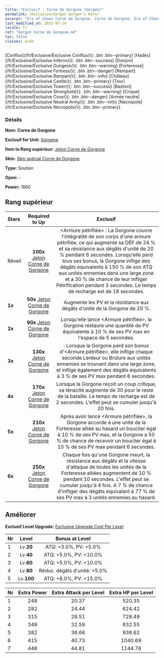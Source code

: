 ```yaml
---
title: "Exclusif - Corne de Gorgone (Gorgon)"
permalink: /Exclusive/Gorgon Gorgon's Horn/
excerpt: "Era of Chaos Corne de Gorgone. Corne de Gorgone. Era of Chaos Exclusif Corne de Gorgone. Gorgone Exclusif."
last_modified_at: 2021-07-14
locale: fr
ref: "Gorgon Corne de Gorgone.md"
toc: false
classes: wide
---
```

 [Conflux](/fr/Exclusive/Exclusive Conflux/){: .btn .btn--primary} [Hadès](/fr/Exclusive/Exclusive Inferno/){: .btn .btn--success} [Donjon](/fr/Exclusive/Exclusive Dungeon/){: .btn .btn--warning} [Forteresse](/fr/Exclusive/Exclusive Fortress/){: .btn .btn--danger} [Rempart](/fr/Exclusive/Exclusive Rampart/){: .btn .btn--info} [Château](/fr/Exclusive/Exclusive Castle/){: .btn .btn--primary} [Tour](/fr/Exclusive/Exclusive Tower/){: .btn .btn--success} [Bastion](/fr/Exclusive/Exclusive Stronghold/){: .btn .btn--warning} [Crique](/fr/Exclusive/Exclusive Cove/){: .btn .btn--danger} [Armée neutre](/fr/Exclusive/Exclusive Neutral Army/){: .btn .btn--info} [Nécropole](/fr/Exclusive/Exclusive Necropolis/){: .btn .btn--primary} 

### Détails
 **Nom: Corne de Gorgone** 

 **Exclusif for Unit:** [Gorgone](/fr/units/Gorgon/) 

 **Item to Rang supérieur:** [Jeton Corne de Gorgone](/ItemsFR/con_995/)

 **Skin:** [Skin spécial Corne de Gorgone](/ItemsFR/con_663/)

 **Type:** Soutien

 **Open:** -

 **Power:** 1660

## Rang supérieur

  |     Stars    |  Required to Up | Exclusif |
  |:-------------|:---------------:|:---------------:|
  |  Réveil  | **100x** [Jeton Corne de Gorgone](/ItemsFR/con_995/) | <Armure pétrifiée> : La Gorgone couvre l'intégralité de son corps d'une armure pétrifiée, ce qui augmente sa DÉF de 24 % et sa résistance aux dégâts d'unité de 20 % pendant 6 secondes. Lorsqu'elle perd tous ses bonus, la Gorgone inflige des dégâts équivalents à 150 % de son ATQ aux unités ennemies dans une large zone et a 30 % de chance de leur infliger Pétrification pendant 3 secondes. Le temps de recharge est de 18 secondes. |
  | **1x** <i class="fas fa-star"/> | **50x** [Jeton Corne de Gorgone](/ItemsFR/con_995/) | Augmente les PV et la résistance aux dégâts d'unité de la Gorgone de 20 %. |
  | **2x** <i class="fas fa-star"/> | **90x** [Jeton Corne de Gorgone](/ItemsFR/con_995/) | Lorsqu'elle lance <Armure pétrifiée>, la Gorgone restaure une quantité de PV équivalente à 10 % de ses PV max en l'espace de 5 secondes. |
  | **3x** <i class="fas fa-star"/> | **130x** [Jeton Corne de Gorgone](/ItemsFR/con_995/) | <Fission tectonique> : Lorsque la Gorgone perd son bonus d'<Armure pétrifiée>, elle inflige chaque seconde Lenteur ou Brûlure aux unités ennemies se trouvant dans une large zone, et inflige également des dégâts équivalents à 3 % de ses PV max pendant 6 secondes. |
  | **4x** <i class="fas fa-star"/> | **170x** [Jeton Corne de Gorgone](/ItemsFR/con_995/) | Lorsque la Gorgone reçoit un coup critique, sa ténacité augmente de 30 pour le reste de la bataille. Le temps de recharge est de 2 secondes. L'effet peut se cumuler jusqu'à 20 fois. |
  | **5x** <i class="fas fa-star"/> | **210x** [Jeton Corne de Gorgone](/ItemsFR/con_995/) | Après avoir lancé <Armure pétrifiée>, la Gorgone accorde à une unité de la Forteresse alliée au hasard un bouclier égal à 10 % de ses PV max, et la Gorgone a 50 % de chance de recevoir un bouclier égal à 10 % de ses PV max pendant 6 secondes. |
  | **6x** <i class="fas fa-star"/> | **250x** [Jeton Corne de Gorgone](/ItemsFR/con_995/) | Chaque fois qu'une Gorgone meurt, la résistance aux dégâts et la vitesse d'attaque de toutes les unités de la Forteresse alliées augmentent de 10 % pendant 10 secondes. L'effet peut se cumuler jusqu'à 4 fois. A 7 % de chance d'infliger des dégâts équivalant à 77 % de ses PV max à 3 unités ennemies au hasard. |


## Améliorer
 **Exclusif Level Upgrade:** [Exclusive Upgrade Cost Per Level](/Exclusive/ExclusiveUpgradeCostPerLevel/)

  |  Nr  |   Level  | Bonus at Level |
  |:-----|:--------:|:--------------:|
  | 1 | Lv.**20** | ATQ: +3.0%, PV: +5.0% |
  | 2 | Lv.**40** | ATQ: +5.0%, PV: +10.0% |
  | 3 | Lv.**60** | ATQ: +5.0%, PV: +10.0% |
  | 4 | Lv.**80** | Réduc. dégâts d'unité: +5.0% |
  | 5 | Lv.**100** | ATQ: +8.0%, PV: +15.0% |


  |  Nr  |  Extra Power | Extra Attack per Level | Extra HP per Level |
  |:-----|:--------:|:--------:|:--------:|
  | 1 | 249 | 20.37 | 520.35 |
  | 2 | 282 | 24.44 | 624.42 |
  | 3 | 315 | 28.51 | 728.49 |
  | 4 | 349 | 32.59 | 832.55 |
  | 5 | 382 | 36.66 | 936.62 |
  | 6 | 415 | 40.73 | 1040.69 |
  | 7 | 448 | 44.81 | 1144.76 |


